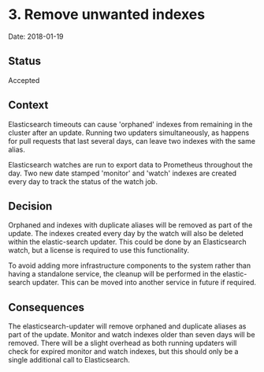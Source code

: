 # 3. Remove unwanted indexes

Date: 2018-01-19

## Status

Accepted

## Context

Elasticsearch timeouts can cause 'orphaned' indexes from remaining in the cluster after an update.
Running two updaters simultaneously, as happens for pull requests that last several days, can leave
two indexes with the same alias.

Elasticsearch watches are run to export data to Prometheus throughout the day.
Two new date stamped 'monitor' and 'watch' indexes are created every day to track the status of the watch job.

## Decision

Orphaned and indexes with duplicate aliases will be removed as part of the update.
The indexes created every day by the watch will also be deleted within the elastic-search updater.
This could be done by an Elasticsearch watch, but a license is required to use this functionality.

To avoid adding more infrastructure components to the system rather than having a standalone service, the cleanup will be
performed in the elastic-search updater. This can be moved into another service in future if required.

## Consequences

The elasticsearch-updater will remove orphaned and duplicate aliases as part of the update.
Monitor and watch indexes older than seven days will be removed. There will be a slight overhead as both running updaters will
check for expired monitor and watch indexes, but this should only be a single additional call to Elasticsearch.
